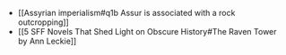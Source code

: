 * [[Assyrian imperialism#q1b Assur is associated with a rock outcropping]]
* [[5 SFF Novels That Shed Light on Obscure History#The Raven Tower by Ann Leckie]]